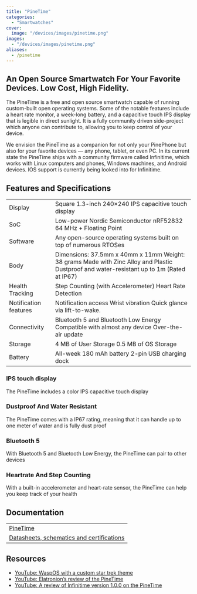 ```yaml
---
title: "PineTime"
categories: 
  - "Smartwatches"
cover: 
  image: "/devices/images/pinetime.png"
images:
  - "/devices/images/pinetime.png"
aliases:
  - /pinetime
---
```


## An Open Source Smartwatch For Your Favorite Devices. Low Cost, High Fidelity.

The PineTime is a free and open source smartwatch capable of running custom-built open operating systems. Some of the notable features include a heart rate monitor, a week-long battery, and a capacitive touch IPS display that is legible in direct sunlight. It is a fully community driven side-project which anyone can contribute to, allowing you to keep control of your device.

We envision the PineTime as a companion for not only your PinePhone but also for your favorite devices — any phone, tablet, or even PC. In its current state the PineTime ships with a community firmware called Infinitime, which works with Linux computers and phones, Windows machines, and Android devices. IOS support is currently being looked into for Infinitime.

## Features and Specifications

|     |     |
| --- | --- |
| Display | Square 1.3-inch 240×240 IPS capacitive touch display |
| SoC | Low-power Nordic Semiconductor nRF52832 64 MHz + Floating Point |
| Software | Any open-source operating systems built on top of numerous RTOSes |
| Body | Dimensions: 37.5mm x 40mm x 11mm Weight: 38 grams Made with Zinc Alloy and Plastic Dustproof and water-resistant up to 1m (Rated at IP67) |
| Health Tracking | Step Counting (with Accelerometer) Heart Rate Detection |
| Notification features | Notification access Wrist vibration Quick glance via lift-to-wake. |
| Connectivity | Bluetooth 5 and Bluetooth Low Energy Compatible with almost any device Over-the-air update |
| Storage | 4 MB of User Storage 0.5 MB of OS Storage |
| Battery | All-week 180 mAh battery 2-pin USB charging dock |

### IPS touch display

The PineTime includes a color IPS capacitive touch display

### Dustproof And Water Resistant

The PineTime comes with a IP67 rating, meaning that it can handle up to one meter of water and is fully dust proof

### Bluetooth 5

With Bluetooth 5 and Bluetooth Low Energy, the PineTime can pair to other devices

### Heartrate And Step Counting

With a built-in accelerometer and heart-rate sensor, the PineTime can help you keep track of your health

## Documentation

|     |
| --- |
| [PineTime](/documentation/PineTime/) |
| [Datasheets, schematics and certifications](/documentation/PineTime/Further_information/Datasheets_schematics_and_certifications/) |

## Resources
* [YouTube: WaspOS with a custom star trek theme](https://www.youtube.com/watch?v=1AmsDaFMEF0)
* [YouTube: Elatronion’s review of the PineTime](https://www.youtube.com/watch?v=CvT5D0kxoiQ)
* [YouTube: A review of Infinitime version 1.0.0 on the PineTime](https://www.youtube.com/watch?v=uE-0xoHAyjs)
